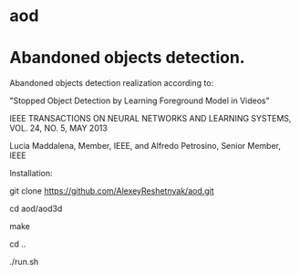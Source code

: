 # aod
# Abandoned objects detection.

Abandoned objects detection realization according to:

"Stopped Object Detection by Learning Foreground Model in Videos"

IEEE TRANSACTIONS ON NEURAL NETWORKS AND LEARNING SYSTEMS, VOL. 24, NO. 5,
MAY 2013

Lucia Maddalena, Member, IEEE, and Alfredo Petrosino, Senior Member, IEEE

Installation:

git clone https://github.com/AlexeyReshetnyak/aod.git

cd aod/aod3d

make

cd ..

./run.sh
